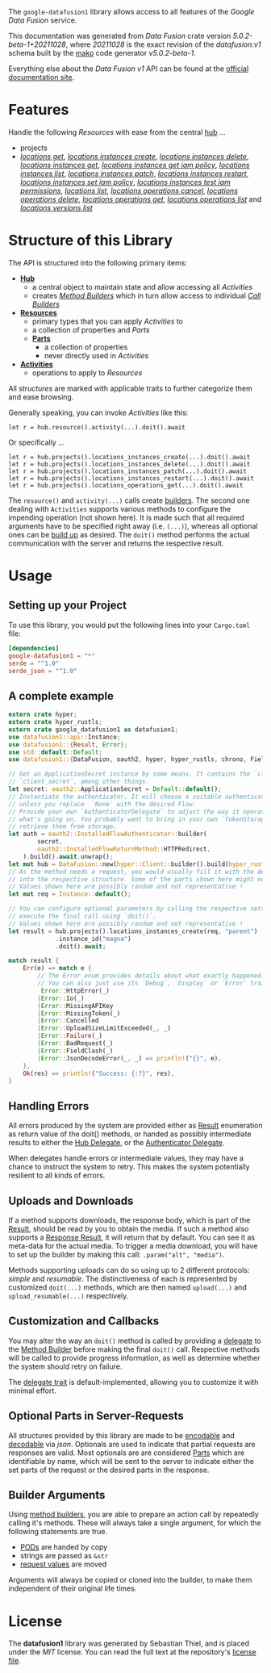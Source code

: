 <!---
DO NOT EDIT !
This file was generated automatically from 'src/generator/templates/api/README.md.mako'
DO NOT EDIT !
-->
The `google-datafusion1` library allows access to all features of the *Google Data Fusion* service.

This documentation was generated from *Data Fusion* crate version *5.0.2-beta-1+20211028*, where *20211028* is the exact revision of the *datafusion:v1* schema built by the [mako](http://www.makotemplates.org/) code generator *v5.0.2-beta-1*.

Everything else about the *Data Fusion* *v1* API can be found at the
[official documentation site](https://cloud.google.com/data-fusion/docs).
# Features

Handle the following *Resources* with ease from the central [hub](https://docs.rs/google-datafusion1/5.0.2-beta-1+20211028/google_datafusion1/DataFusion) ... 

* projects
 * [*locations get*](https://docs.rs/google-datafusion1/5.0.2-beta-1+20211028/google_datafusion1/api::ProjectLocationGetCall), [*locations instances create*](https://docs.rs/google-datafusion1/5.0.2-beta-1+20211028/google_datafusion1/api::ProjectLocationInstanceCreateCall), [*locations instances delete*](https://docs.rs/google-datafusion1/5.0.2-beta-1+20211028/google_datafusion1/api::ProjectLocationInstanceDeleteCall), [*locations instances get*](https://docs.rs/google-datafusion1/5.0.2-beta-1+20211028/google_datafusion1/api::ProjectLocationInstanceGetCall), [*locations instances get iam policy*](https://docs.rs/google-datafusion1/5.0.2-beta-1+20211028/google_datafusion1/api::ProjectLocationInstanceGetIamPolicyCall), [*locations instances list*](https://docs.rs/google-datafusion1/5.0.2-beta-1+20211028/google_datafusion1/api::ProjectLocationInstanceListCall), [*locations instances patch*](https://docs.rs/google-datafusion1/5.0.2-beta-1+20211028/google_datafusion1/api::ProjectLocationInstancePatchCall), [*locations instances restart*](https://docs.rs/google-datafusion1/5.0.2-beta-1+20211028/google_datafusion1/api::ProjectLocationInstanceRestartCall), [*locations instances set iam policy*](https://docs.rs/google-datafusion1/5.0.2-beta-1+20211028/google_datafusion1/api::ProjectLocationInstanceSetIamPolicyCall), [*locations instances test iam permissions*](https://docs.rs/google-datafusion1/5.0.2-beta-1+20211028/google_datafusion1/api::ProjectLocationInstanceTestIamPermissionCall), [*locations list*](https://docs.rs/google-datafusion1/5.0.2-beta-1+20211028/google_datafusion1/api::ProjectLocationListCall), [*locations operations cancel*](https://docs.rs/google-datafusion1/5.0.2-beta-1+20211028/google_datafusion1/api::ProjectLocationOperationCancelCall), [*locations operations delete*](https://docs.rs/google-datafusion1/5.0.2-beta-1+20211028/google_datafusion1/api::ProjectLocationOperationDeleteCall), [*locations operations get*](https://docs.rs/google-datafusion1/5.0.2-beta-1+20211028/google_datafusion1/api::ProjectLocationOperationGetCall), [*locations operations list*](https://docs.rs/google-datafusion1/5.0.2-beta-1+20211028/google_datafusion1/api::ProjectLocationOperationListCall) and [*locations versions list*](https://docs.rs/google-datafusion1/5.0.2-beta-1+20211028/google_datafusion1/api::ProjectLocationVersionListCall)




# Structure of this Library

The API is structured into the following primary items:

* **[Hub](https://docs.rs/google-datafusion1/5.0.2-beta-1+20211028/google_datafusion1/DataFusion)**
    * a central object to maintain state and allow accessing all *Activities*
    * creates [*Method Builders*](https://docs.rs/google-datafusion1/5.0.2-beta-1+20211028/google_datafusion1/client::MethodsBuilder) which in turn
      allow access to individual [*Call Builders*](https://docs.rs/google-datafusion1/5.0.2-beta-1+20211028/google_datafusion1/client::CallBuilder)
* **[Resources](https://docs.rs/google-datafusion1/5.0.2-beta-1+20211028/google_datafusion1/client::Resource)**
    * primary types that you can apply *Activities* to
    * a collection of properties and *Parts*
    * **[Parts](https://docs.rs/google-datafusion1/5.0.2-beta-1+20211028/google_datafusion1/client::Part)**
        * a collection of properties
        * never directly used in *Activities*
* **[Activities](https://docs.rs/google-datafusion1/5.0.2-beta-1+20211028/google_datafusion1/client::CallBuilder)**
    * operations to apply to *Resources*

All *structures* are marked with applicable traits to further categorize them and ease browsing.

Generally speaking, you can invoke *Activities* like this:

```Rust,ignore
let r = hub.resource().activity(...).doit().await
```

Or specifically ...

```ignore
let r = hub.projects().locations_instances_create(...).doit().await
let r = hub.projects().locations_instances_delete(...).doit().await
let r = hub.projects().locations_instances_patch(...).doit().await
let r = hub.projects().locations_instances_restart(...).doit().await
let r = hub.projects().locations_operations_get(...).doit().await
```

The `resource()` and `activity(...)` calls create [builders][builder-pattern]. The second one dealing with `Activities` 
supports various methods to configure the impending operation (not shown here). It is made such that all required arguments have to be 
specified right away (i.e. `(...)`), whereas all optional ones can be [build up][builder-pattern] as desired.
The `doit()` method performs the actual communication with the server and returns the respective result.

# Usage

## Setting up your Project

To use this library, you would put the following lines into your `Cargo.toml` file:

```toml
[dependencies]
google-datafusion1 = "*"
serde = "^1.0"
serde_json = "^1.0"
```

## A complete example

```Rust
extern crate hyper;
extern crate hyper_rustls;
extern crate google_datafusion1 as datafusion1;
use datafusion1::api::Instance;
use datafusion1::{Result, Error};
use std::default::Default;
use datafusion1::{DataFusion, oauth2, hyper, hyper_rustls, chrono, FieldMask};

// Get an ApplicationSecret instance by some means. It contains the `client_id` and 
// `client_secret`, among other things.
let secret: oauth2::ApplicationSecret = Default::default();
// Instantiate the authenticator. It will choose a suitable authentication flow for you, 
// unless you replace  `None` with the desired Flow.
// Provide your own `AuthenticatorDelegate` to adjust the way it operates and get feedback about 
// what's going on. You probably want to bring in your own `TokenStorage` to persist tokens and
// retrieve them from storage.
let auth = oauth2::InstalledFlowAuthenticator::builder(
        secret,
        oauth2::InstalledFlowReturnMethod::HTTPRedirect,
    ).build().await.unwrap();
let mut hub = DataFusion::new(hyper::Client::builder().build(hyper_rustls::HttpsConnectorBuilder::new().with_native_roots().https_or_http().enable_http1().enable_http2().build()), auth);
// As the method needs a request, you would usually fill it with the desired information
// into the respective structure. Some of the parts shown here might not be applicable !
// Values shown here are possibly random and not representative !
let mut req = Instance::default();

// You can configure optional parameters by calling the respective setters at will, and
// execute the final call using `doit()`.
// Values shown here are possibly random and not representative !
let result = hub.projects().locations_instances_create(req, "parent")
             .instance_id("magna")
             .doit().await;

match result {
    Err(e) => match e {
        // The Error enum provides details about what exactly happened.
        // You can also just use its `Debug`, `Display` or `Error` traits
         Error::HttpError(_)
        |Error::Io(_)
        |Error::MissingAPIKey
        |Error::MissingToken(_)
        |Error::Cancelled
        |Error::UploadSizeLimitExceeded(_, _)
        |Error::Failure(_)
        |Error::BadRequest(_)
        |Error::FieldClash(_)
        |Error::JsonDecodeError(_, _) => println!("{}", e),
    },
    Ok(res) => println!("Success: {:?}", res),
}

```
## Handling Errors

All errors produced by the system are provided either as [Result](https://docs.rs/google-datafusion1/5.0.2-beta-1+20211028/google_datafusion1/client::Result) enumeration as return value of
the doit() methods, or handed as possibly intermediate results to either the 
[Hub Delegate](https://docs.rs/google-datafusion1/5.0.2-beta-1+20211028/google_datafusion1/client::Delegate), or the [Authenticator Delegate](https://docs.rs/yup-oauth2/*/yup_oauth2/trait.AuthenticatorDelegate.html).

When delegates handle errors or intermediate values, they may have a chance to instruct the system to retry. This 
makes the system potentially resilient to all kinds of errors.

## Uploads and Downloads
If a method supports downloads, the response body, which is part of the [Result](https://docs.rs/google-datafusion1/5.0.2-beta-1+20211028/google_datafusion1/client::Result), should be
read by you to obtain the media.
If such a method also supports a [Response Result](https://docs.rs/google-datafusion1/5.0.2-beta-1+20211028/google_datafusion1/client::ResponseResult), it will return that by default.
You can see it as meta-data for the actual media. To trigger a media download, you will have to set up the builder by making
this call: `.param("alt", "media")`.

Methods supporting uploads can do so using up to 2 different protocols: 
*simple* and *resumable*. The distinctiveness of each is represented by customized 
`doit(...)` methods, which are then named `upload(...)` and `upload_resumable(...)` respectively.

## Customization and Callbacks

You may alter the way an `doit()` method is called by providing a [delegate](https://docs.rs/google-datafusion1/5.0.2-beta-1+20211028/google_datafusion1/client::Delegate) to the 
[Method Builder](https://docs.rs/google-datafusion1/5.0.2-beta-1+20211028/google_datafusion1/client::CallBuilder) before making the final `doit()` call. 
Respective methods will be called to provide progress information, as well as determine whether the system should 
retry on failure.

The [delegate trait](https://docs.rs/google-datafusion1/5.0.2-beta-1+20211028/google_datafusion1/client::Delegate) is default-implemented, allowing you to customize it with minimal effort.

## Optional Parts in Server-Requests

All structures provided by this library are made to be [encodable](https://docs.rs/google-datafusion1/5.0.2-beta-1+20211028/google_datafusion1/client::RequestValue) and 
[decodable](https://docs.rs/google-datafusion1/5.0.2-beta-1+20211028/google_datafusion1/client::ResponseResult) via *json*. Optionals are used to indicate that partial requests are responses 
are valid.
Most optionals are are considered [Parts](https://docs.rs/google-datafusion1/5.0.2-beta-1+20211028/google_datafusion1/client::Part) which are identifiable by name, which will be sent to 
the server to indicate either the set parts of the request or the desired parts in the response.

## Builder Arguments

Using [method builders](https://docs.rs/google-datafusion1/5.0.2-beta-1+20211028/google_datafusion1/client::CallBuilder), you are able to prepare an action call by repeatedly calling it's methods.
These will always take a single argument, for which the following statements are true.

* [PODs][wiki-pod] are handed by copy
* strings are passed as `&str`
* [request values](https://docs.rs/google-datafusion1/5.0.2-beta-1+20211028/google_datafusion1/client::RequestValue) are moved

Arguments will always be copied or cloned into the builder, to make them independent of their original life times.

[wiki-pod]: http://en.wikipedia.org/wiki/Plain_old_data_structure
[builder-pattern]: http://en.wikipedia.org/wiki/Builder_pattern
[google-go-api]: https://github.com/google/google-api-go-client

# License
The **datafusion1** library was generated by Sebastian Thiel, and is placed 
under the *MIT* license.
You can read the full text at the repository's [license file][repo-license].

[repo-license]: https://github.com/Byron/google-apis-rsblob/main/LICENSE.md

